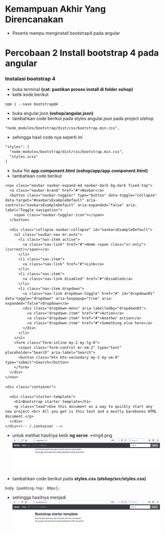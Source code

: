 # Kemampuan Akhir Yang Direncanakan

- Peserta mampu menginstall bootstrap4 pada angular

# Percobaan 2 Install bootstrap 4 pada angular

### Instalasi bootstrap 4

- buka terminal **(cat: pastikan proses install di folder oshop)**
- ketik kode berikut

```
npm i --save bootstrap@4
```
- buka angular.json **(oshop/angular.json)**
- tambahkan code berikut pada styles angular.json pada project olshop

```
"node_modules/bootstrap/dist/css/bootstrap.min.css",
```
- sehingga hasil code nya seperti ini

```
"styles": [
  "node_modules/bootstrap/dist/css/bootstrap.min.css",
  "styles.scss"
]
```
- buka file **app.component.html** **(oshop/app/app.component.html)**
- tambahkan code berikut 

```
<nav class="navbar navbar-expand-md navbar-dark bg-dark fixed-top">
  <a class="navbar-brand" href="#">Navbar</a>
  <button class="navbar-toggler" type="button" data-toggle="collapse" data-target="#navbarsExampleDefault" aria-controls="navbarsExampleDefault" aria-expanded="false" aria-label="Toggle navigation">
    <span class="navbar-toggler-icon"></span>
  </button>

  <div class="collapse navbar-collapse" id="navbarsExampleDefault">
    <ul class="navbar-nav mr-auto">
      <li class="nav-item active">
        <a class="nav-link" href="#">Home <span class="sr-only">(current)</span></a>
      </li>
      <li class="nav-item">
        <a class="nav-link" href="#">Link</a>
      </li>
      <li class="nav-item">
        <a class="nav-link disabled" href="#">Disabled</a>
      </li>
      <li class="nav-item dropdown">
        <a class="nav-link dropdown-toggle" href="#" id="dropdown01" data-toggle="dropdown" aria-haspopup="true" aria-expanded="false">Dropdown</a>
        <div class="dropdown-menu" aria-labelledby="dropdown01">
          <a class="dropdown-item" href="#">Action</a>
          <a class="dropdown-item" href="#">Another action</a>
          <a class="dropdown-item" href="#">Something else here</a>
        </div>
      </li>
    </ul>
    <form class="form-inline my-2 my-lg-0">
      <input class="form-control mr-sm-2" type="text" placeholder="Search" aria-label="Search">
      <button class="btn btn-secondary my-2 my-sm-0" type="submit">Search</button>
    </form>
  </div>
</nav>

<div class="container">

  <div class="starter-template">
    <h1>Bootstrap starter template</h1>
    <p class="lead">Use this document as a way to quickly start any new project.<br> All you get is this text and a mostly barebones HTML document.</p>
  </div>
</div><!-- /.container -->
```
- untuk melihat hasilnya ketik **ng serve** ->img4.png
![](image/chapter1/img4.png)

- tambahkan code berikut pada **styles.css** **(olshop/src/styles.css)**

```
body {padding-top: 80px};
```
- sehingga hasilnya menjadi 
![](image/chapter1/img5.png)